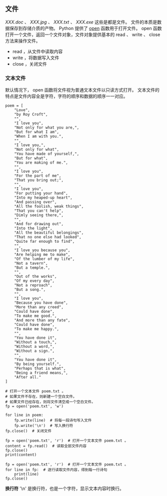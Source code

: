 ## 文件 ##
_XXX.doc_ 、 _XXX.jpg_ 、 _XXX.txt_ 、 _XXX.exe_ 这些是都是文件。
文件的本质是数据保存到存储介质的产物。
Python 提供了 [open](https://docs.python.org/3.5/library/functions.html#open) 函数用于打开文件。
open 函数打开一个文件，返回一个文件对象，文件对象提供基本的 read 、 write 、 close 方法来操作文件。

- read ，从文件中读取内容
- write ，将数据写入文件
- close ，关闭文件


### 文本文件 ###
默认情况下， open 函数将文件视为普通文本文件以只读方式打开。
文本文件的特点是文件内容全是字符，字符的顺序和数据的顺序一一对应。

```
poem = [
    "Love",
    "by Roy Croft",
    "",
    "I love you",
    "Not only for what you are,",
    "But for what I am",
    "When I am with you.",
    "",
    "I love you,",
    "Not only for what",
    "You have made of yourself,",
    "But for what",
    "You are making of me.",
    "",
    "I love you",
    "For the part of me",
    "That you bring out;",
    "",
    "I love you",
    "For putting your hand",
    "Into my heaped-up heart",
    "And passing over",
    "All the foolish, weak things",
    "That you can't help",
    "Dimly seeing there,",
    "",
    "And for drawing out",
    "Into the light",
    "All the beautiful belongings",
    "That no one else had looked",
    "Quite far enough to find",
    "",
    "I love you because you",
    "Are helping me to make",
    "Of the lumber of my life",
    "Not a tavern",
    "But a temple.",
    "",
    "Out of the works",
    "Of my every day",
    "Not a reproach",
    "But a song.",
    "",
    "I love you",
    "Because you have done",
    "More than any creed",
    "Could have done",
    "To make me good.",
    "And more than any fate",
    "Could have done",
    "To make me happy.",
    "",
    "You have done it",
    "Without a touch,",
    "Without a word,",
    "Without a sign.",
    "",
    "You have done it",
    "By being yourself.",
    "Perhaps that is what",
    "Being a friend means,",
    "After all."
]

# 打开一个文本文件 poem.txt 。
# 如果文件不存在，则新建一个空白文件。
# 如果文件已经存在，则将文件清空成一个空白文件。
fp = open('poem.txt', 'w')

for line in poem:
    fp.write(line)  # 将每一段诗句写入文件
    fp.write('\n')  # 写入换行符
fp.close()  # 关闭文件

fp = open('poem.txt', 'r')  # 打开一个文本文件 poem.txt 。
content = fp.read()  # 读取全部文件内容
fp.close()
print(content)

fp = open('poem.txt', 'r')  # 打开一个文本文件 poem.txt 。
for line in fp:  # 逐行读取文件内容，得到每一行诗句
    print(line)
fp.close()
```

**换行符** '\n' 是换行符，也是一个字符，显示文本内容时换行。
